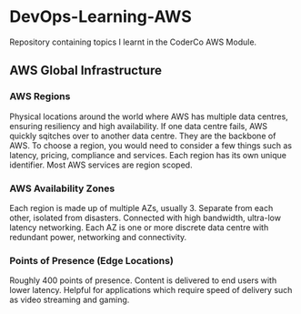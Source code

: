# DevOps-Learning-AWS
Repository containing topics I learnt in the CoderCo AWS Module.

## AWS Global Infrastructure

### AWS Regions
Physical locations around the world where AWS has multiple data centres, ensuring resiliency and high availability. If one data centre fails, AWS quickly sqitches over to another data centre. They are the backbone of AWS. To choose a region, you would need to consider a few things such as latency, pricing, compliance and services. Each region has its own unique identifier. Most AWS services are region scoped. 

### AWS Availability Zones
Each region is made up of multiple AZs, usually 3. Separate from each other, isolated from disasters. Connected with high bandwidth, ultra-low latency networking. Each AZ is one or more discrete data centre with redundant power, networking and connectivity.

### Points of Presence (Edge Locations)
Roughly 400 points of presence. Content is delivered to end users with lower latency. Helpful for applications which require speed of delivery such as video streaming and gaming. 

